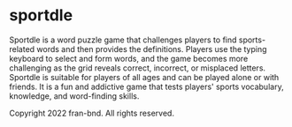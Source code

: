 # sportdle
Sportdle is a word puzzle game that challenges players to find sports-related words and then provides the definitions. Players use the typing keyboard to select and form words, and the game becomes more challenging as the grid reveals correct, incorrect, or misplaced letters. Sportdle is suitable for players of all ages and can be played alone or with friends. It is a fun and addictive game that tests players' sports vocabulary, knowledge, and word-finding skills.

Copyright 2022 fran-bnd. All rights reserved.
